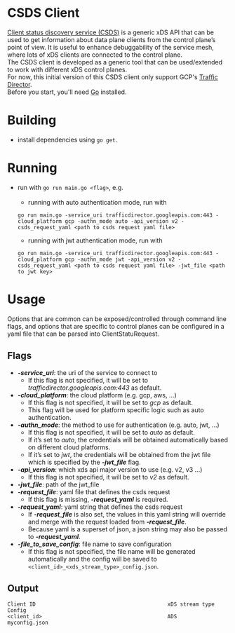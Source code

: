# CSDS Client
[Client status discovery service (CSDS)](https://www.envoyproxy.io/docs/envoy/latest/api-v2/service/status/v2/csds.proto) is a generic xDS API that can be used to get information about data plane clients from the control plane’s point of view. It is useful to enhance debuggability of the service mesh, where lots of xDS clients are connected to the control plane.<br/>
The CSDS client is developed as a generic tool that can be used/extended to work with different xDS control planes.<br/>
For now, this initial version of this CSDS client only support GCP's [Traffic Director](https://cloud.google.com/traffic-director).
<br/>Before you start, you'll need [Go](https://golang.org/) installed.

# Building
* install dependencies using `go get`.

# Running
* run with `go run main.go <flag>`, e.g. <br/><br/>
   * running with auto authentication mode, run with 
   ```
   go run main.go -service_uri trafficdirector.googleapis.com:443 -cloud_platform gcp -authn_mode auto -api_version v2 -csds_request_yaml <path to csds request yaml file>
  ```
   * running with jwt authentication mode, run with 
   ```
   go run main.go -service_uri trafficdirector.googleapis.com:443 -cloud_platform gcp -authn_mode jwt -api_version v2 -csds_request_yaml <path to csds request yaml file> -jwt_file <path to jwt key>
  ```

# Usage
Options that are common can be exposed/controlled through command line flags, and options that are specific to control planes can be configured in a yaml file that can be parsed into ClientStatuRequest.  
## Flags
* ***-service_uri***: the uri of the service to connect to 
   * If this flag is not specified, it will be set to *trafficdirector.googleapis.com:443* as default.
* ***-cloud_platform***: the cloud platform (e.g. gcp, aws,  ...)
  * If this flag is not specified, it will be set to *gcp* as default.
  * This flag will be used for platform specific logic such as auto authentication.
* ***-authn_mode***: the method to use for authentication (e.g. auto, jwt, ...)
  * If this flag is not specified, it will be set to *auto* as default.
  * If it’s set to *auto*, the credentials will be obtained automatically based on different cloud platforms.
  * If it’s set to *jwt*, the credentials will be obtained from the jwt file which is specified by the ***-jwt_file*** flag.
* ***-api_version***: which xds api major version to use (e.g. v2, v3 ...)
  * If this flag is not specified, it will be set to *v2* as default.
* ***-jwt_file***: path of the jwt_file
* ***-request_file***: yaml file that defines the csds request
  * If this flag is missing, ***-request_yaml*** is required.
* ***-request_yaml***: yaml string that defines the csds request
  * If ***-request_file*** is also set, the values in this yaml string will override and merge with the request loaded from ***-request_file***. 
  * Because yaml is a superset of json, a json string may also be passed to ***-request_yaml***.
* ***-file_to_save_config***: file name to save configuration
   * If this flag is not specified, the file name will be generated automatically and the config will be saved to `<client_id>_<xds_stream_type>_config.json`.

## Output
```
Client ID                                          xDS stream type    Config                            
<client_id>                                        ADS                myconfig.json
```